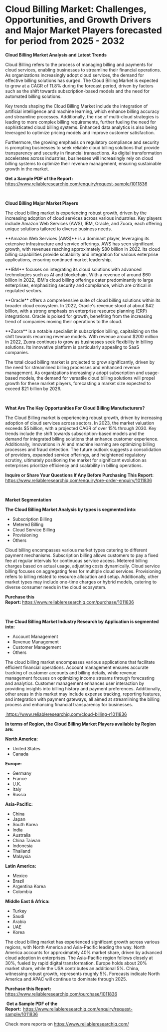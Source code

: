 <p><h1>Cloud Billing Market: Challenges, Opportunities, and Growth Drivers and Major Market Players forecasted for period from 2025 - 2032</h1></p><p><strong>Cloud Billing Market Analysis and Latest Trends</strong></p>
<p><p>Cloud Billing refers to the process of managing billing and payments for cloud services, enabling businesses to streamline their financial operations. As organizations increasingly adopt cloud services, the demand for effective billing solutions has surged. The Cloud Billing Market is expected to grow at a CAGR of 11.8% during the forecast period, driven by factors such as the shift towards subscription-based models and the need for automated billing solutions.</p><p>Key trends shaping the Cloud Billing Market include the integration of artificial intelligence and machine learning, which enhance billing accuracy and streamline processes. Additionally, the rise of multi-cloud strategies is leading to more complex billing requirements, further fueling the need for sophisticated cloud billing systems. Enhanced data analytics is also being leveraged to optimize pricing models and improve customer satisfaction.</p><p>Furthermore, the growing emphasis on regulatory compliance and security is prompting businesses to seek reliable cloud billing solutions that provide transparency and security in financial transactions. As digital transformation accelerates across industries, businesses will increasingly rely on cloud billing systems to optimize their revenue management, ensuring sustainable growth in the market.</p></p>
<p><strong>Get a Sample PDF of the Report:&nbsp;</strong> <a href="https://www.reliableresearchiq.com/enquiry/request-sample/1011836?utm_campaign=2293&utm_medium=2&utm_source=Github&utm_content=ia&utm_term=06032025&utm_id=cloud-billing">https://www.reliableresearchiq.com/enquiry/request-sample/1011836</a></p>
<p>&nbsp;</p>
<p><strong>Cloud Billing Major Market Players</strong></p>
<p><p>The cloud billing market is experiencing robust growth, driven by the increasing adoption of cloud services across various industries. Key players include Amazon Web Services (AWS), IBM, Oracle, and Zuora, each offering unique solutions tailored to diverse business needs.</p><p>**Amazon Web Services (AWS)** is a dominant player, leveraging its extensive infrastructure and service offerings. AWS has seen significant growth, with revenues reaching approximately $80 billion in 2022. Its cloud billing capabilities provide scalability and integration for various enterprise applications, ensuring continued market leadership.</p><p>**IBM** focuses on integrating its cloud solutions with advanced technologies such as AI and blockchain. With a revenue of around $60 billion in 2022, IBM's cloud billing offerings cater predominantly to large enterprises, emphasizing security and compliance, which are critical in regulated sectors.</p><p>**Oracle** offers a comprehensive suite of cloud billing solutions within its broader cloud ecosystem. In 2022, Oracle's revenue stood at about $42 billion, with a strong emphasis on enterprise resource planning (ERP) integrations. Oracle is poised for growth, benefiting from the increasing trend of companies moving their operations to the cloud.</p><p>**Zuora** is a notable specialist in subscription billing, capitalizing on the shift towards recurring revenue models. With revenue around $200 million in 2022, Zuora continues to grow as businesses seek flexibility in billing solutions. Its innovative platform is particularly appealing to SaaS companies.</p><p>The total cloud billing market is projected to grow significantly, driven by the need for streamlined billing processes and enhanced revenue management. As organizations increasingly adopt subscription and usage-based models, the demand for versatile cloud billing solutions will propel growth for these market players, forecasting a market size expected to exceed $21 billion by 2026.</p></p>
<p>&nbsp;</p>
<p><strong>What Are The Key Opportunities For Cloud Billing Manufacturers?</strong></p>
<p><p>The Cloud Billing market is experiencing robust growth, driven by increasing adoption of cloud services across sectors. In 2023, the market valuation exceeds $5 billion, with a projected CAGR of over 15% through 2030. Key trends include the shift towards subscription-based models and the demand for integrated billing solutions that enhance customer experience. Additionally, innovations in AI and machine learning are optimizing billing processes and fraud detection. The future outlook suggests a consolidation of providers, expanded service offerings, and heightened regulatory scrutiny, ultimately positioning the market for significant evolution as enterprises prioritize efficiency and scalability in billing operations.</p></p>
<p><strong>Inquire or Share Your Questions If Any Before Purchasing This Report:</strong> <a href="https://www.reliableresearchiq.com/enquiry/pre-order-enquiry/1011836?utm_campaign=2293&utm_medium=2&utm_source=Github&utm_content=ia&utm_term=06032025&utm_id=cloud-billing">https://www.reliableresearchiq.com/enquiry/pre-order-enquiry/1011836</a></p>
<p>&nbsp;</p>
<p><strong>Market Segmentation</strong></p>
<p><strong>The Cloud Billing Market Analysis by types is segmented into:</strong></p>
<p><ul><li>Subscription Billing</li><li>Metered Billing</li><li>Cloud Service Billing</li><li>Provisioning</li><li>Others</li></ul></p>
<p><p>Cloud billing encompasses various market types catering to different payment mechanisms. Subscription billing allows customers to pay a fixed fee at regular intervals for continuous service access. Metered billing charges based on actual usage, adjusting costs dynamically. Cloud service billing focuses on aggregating fees for multiple cloud services. Provisioning refers to billing related to resource allocation and setup. Additionally, other market types may include one-time charges or hybrid models, catering to diverse consumer needs in the cloud ecosystem.</p></p>
<p><strong>Purchase this Report:&nbsp;</strong><a href="https://www.reliableresearchiq.com/purchase/1011836?utm_campaign=2293&utm_medium=2&utm_source=Github&utm_content=ia&utm_term=06032025&utm_id=cloud-billing">https://www.reliableresearchiq.com/purchase/1011836</a></p>
<p>&nbsp;</p>
<p><strong>The Cloud Billing Market Industry Research by Application is segmented into:</strong></p>
<p><ul><li>Account Management</li><li>Revenue Management</li><li>Customer Management</li><li>Others</li></ul></p>
<p><p>The cloud billing market encompasses various applications that facilitate efficient financial operations. Account management ensures accurate tracking of customer accounts and billing details, while revenue management focuses on optimizing income streams through forecasting and analytics. Customer management enhances user interaction by providing insights into billing history and payment preferences. Additionally, other areas in this market may include expense tracking, reporting features, and integration with payment gateways, all aimed at streamlining the billing process and enhancing financial transparency for businesses.</p></p>
<p><a href="https://www.reliableresearchiq.com/cloud-billing-r1011836?utm_campaign=2293&utm_medium=2&utm_source=Github&utm_content=ia&utm_term=06032025&utm_id=cloud-billing">&nbsp;https://www.reliableresearchiq.com/cloud-billing-r1011836</a></p>
<p><strong>In terms of Region, the Cloud Billing Market Players available by Region are:</strong></p>
<p>
    <p> <strong> North America: </strong>
        <ul>
            <li>United States</li>
            <li>Canada</li>
        </ul>
        </p> 
    <p> <strong> Europe: </strong>
        <ul>
            <li>Germany</li>
            <li>France</li>
            <li>U.K.</li>
            <li>Italy</li>
            <li>Russia</li>
        </ul>
        </p> 
    <p> <strong> Asia-Pacific: </strong>
        <ul>
            <li>China</li>
            <li>Japan</li>
            <li>South Korea</li>
            <li>India</li>
            <li>Australia</li>
            <li>China Taiwan</li>
            <li>Indonesia</li>
            <li>Thailand</li>
            <li>Malaysia</li>
        </ul>
        </p> 
    <p> <strong> Latin America: </strong>
        <ul>
            <li>Mexico</li>
            <li>Brazil</li>
            <li>Argentina Korea</li>
            <li>Colombia</li>
        </ul>
        </p> 
    <p> <strong> Middle East & Africa: </strong>
        <ul>
            <li>Turkey</li>
            <li>Saudi</li>
            <li>Arabia</li>
            <li>UAE</li>
            <li>Korea</li>
        </ul>
    </p>
    </p>
<p><p>The cloud billing market has experienced significant growth across various regions, with North America and Asia-Pacific leading the way. North America accounts for approximately 40% market share, driven by advanced cloud adoption in enterprises. The Asia-Pacific region follows closely at 30%, fueled by rapid digital transformation. Europe holds about 20% market share, while the USA contributes an additional 5%. China, witnessing robust growth, represents roughly 5%. Forecasts indicate North America and APAC will continue to dominate through 2025.</p></p>
<p><strong>Purchase this Report: </strong><a href="https://www.reliableresearchiq.com/purchase/1011836?utm_campaign=2293&utm_medium=2&utm_source=Github&utm_content=ia&utm_term=06032025&utm_id=cloud-billing">https://www.reliableresearchiq.com/purchase/1011836</a></p>
<p>&nbsp;<strong>Get a Sample PDF of the Report:&nbsp;&nbsp;</strong><a href="https://www.reliableresearchiq.com/enquiry/request-sample/1011836?utm_campaign=2293&utm_medium=2&utm_source=Github&utm_content=ia&utm_term=06032025&utm_id=cloud-billing">https://www.reliableresearchiq.com/enquiry/request-sample/1011836</a></p>
<p><strong></strong></p>
<p>Check more reports on <a href="https://www.reliableresearchiq.com/?utm_campaign=2293&utm_medium=2&utm_source=Github&utm_content=ia&utm_term=06032025&utm_id=cloud-billing">https://www.reliableresearchiq.com/</a></p>
